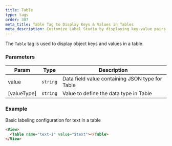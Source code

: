 ```yaml
---
title: Table
type: tags
order: 307
meta_title: Table Tag to Display Keys & Values in Tables
meta_description: Customize Label Studio by displaying key-value pairs in tasks for machine learning and data science projects.
---
```


The `Table` tag is used to display object keys and values in a table.

### Parameters

| Param | Type | Description |
| --- | --- | --- |
| value | <code>string</code> | Data field value containing JSON type for Table |
| [valueType] | <code>string</code> | Value to define the data type in Table |

### Example

Basic labeling configuration for text in a table

```html
<View>
  <Table name="text-1" value="$text"></Table>
</View>
```
